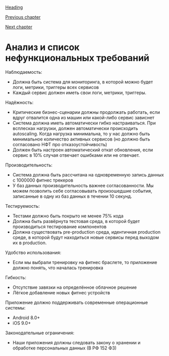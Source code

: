 [Heading](../heading.md)

[Previous chapter](08-quality-attributes.md)

[Next chapter](10-option-analysis.md)

# Анализ и список нефункциональных требований

Наблюдаемость:
* Должна быть система для мониторинга, в которой можно будет логи, метрики, триггеры всех сервисов
* Каждый сервис должен иметь свои логи, метрики, триггеры.

Надёжность:
* Критические бизнес-сценарии должны продолжать работать, если вдруг отвалится одна из машин или какой-либо сервис зависнет
* Система должна иметь автоматически гибко настраиваться. При всплесках нагрузки, должен автоматически происходить autoscaling. Когда нагрузка минимальна, то у нас должно быть минимальное количество активных сервисов (но должно быть согласовано НФТ про отказоустойчивость)
* Должен быть настроен автоматический откат обновления, если сервис в 10% случая отвечает ошибками или не отвечает.

Производительность:
* Система должна быть рассчитана на одновременную запись данных с 1000000 фитнес трекеров
* У баз данных производительность важнее согласованности. Мы можем позволить себе согласовывать произошедшие события, записанные в одну из баз данных в течении 10 секунд.

Тестируемость:
* Тестами должно быть покрыто не менее 75% кода
* Должна быть развёрнута тестовая среда, в которой будет производиться тестирование компонентов
* Должна существовать pre-production среда, идентичная production среде, в которой будут находиться новые сервисы перед выходом их в production.


Удобство использования:
* Если мы выбрали тренировку на фитнес браслете, то приложение должно понять, что началась тренировка

Гибкость:
* Отсутствие завязки на определённое облачное решение
* Лёгкое добавление новых фитнес устройств


Приложение должно поддерживать современные операционные системы:
* Android 8.0+
* iOS 9.0+

Законодательные ограничения:
* Наши приложения должны следовать закону о хранении и обработке персональных данных (В РФ 152 ФЗ)